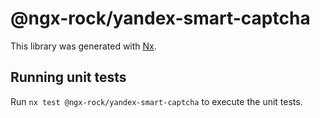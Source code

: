 # @ngx-rock/yandex-smart-captcha

This library was generated with [Nx](https://nx.dev).

## Running unit tests

Run `nx test @ngx-rock/yandex-smart-captcha` to execute the unit tests.
